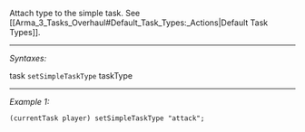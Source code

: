 Attach type to the simple task. See [[Arma_3_Tasks_Overhaul#Default_Task_Types:_Actions|Default Task Types]].


---
*Syntaxes:*

task `setSimpleTaskType` taskType

---
*Example 1:*

```sqf
(currentTask player) setSimpleTaskType "attack";
```